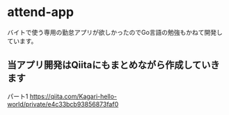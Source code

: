 # attend-app
バイトで使う専用の勤怠アプリが欲しかったのでGo言語の勉強もかねて開発しています。

## 当アプリ開発はQiitaにもまとめながら作成していきます
パート1
https://qiita.com/Kagari-hello-world/private/e4c33bcb93856873faf0
